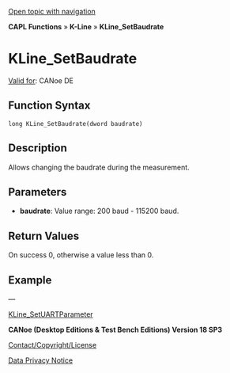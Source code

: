 [Open topic with navigation](../../../../../CANoeDEFamily.htm#Topics/CAPLFunctions/KLine/Functions/CAPLfunctionKLineSetBaudrate.md)

**CAPL Functions** » **K-Line** » **KLine_SetBaudrate**

# KLine_SetBaudrate

[Valid for](../../../Shared/FeatureAvailability.md): CANoe DE

## Function Syntax

```
long KLine_SetBaudrate(dword baudrate)
```

## Description

Allows changing the baudrate during the measurement.

## Parameters

- **baudrate**: Value range: 200 baud - 115200 baud.

## Return Values

On success 0, otherwise a value less than 0.

## Example

—

[KLine_SetUARTParameter](CAPLfunctionKLineSetUARTParameter.md)

**CANoe (Desktop Editions & Test Bench Editions) Version 18 SP3**

[Contact/Copyright/License](../../../Shared/ContactCopyrightLicense.md)

[Data Privacy Notice](https://www.vector.com/int/en/company/get-info/privacy-policy/)
